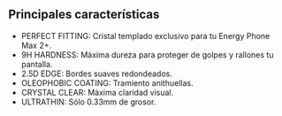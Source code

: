 ## Principales características


- PERFECT FITTING: Cristal templado exclusivo para  tu Energy Phone Max 2+.
- 9H HARDNESS: Máxima dureza para proteger de golpes y rallones tu pantalla.
- 2.5D EDGE: Bordes suaves redondeados.
- OLEOPHOBIC COATING: Tramiento anithuellas.
- CRYSTAL CLEAR: Máxima claridad visual.
- ULTRATHIN: Sólo 0.33mm de grosor.


